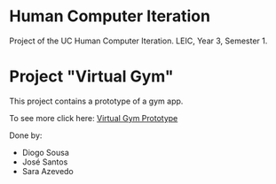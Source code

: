 # Human Computer Iteration
Project of the UC Human Computer Iteration. LEIC, Year 3, Semester 1.

# Project "Virtual Gym"
This project contains a prototype of a gym app. 

To see more click here: [Virtual Gym Prototype](https://www.figma.com/file/UBPGuju7OrMVJ569rutIP4/VirtualGym?type=design&node-id=0%3A1&mode=design&t=9LQCyIFHWHCzPkB4-1)

Done by:
- Diogo Sousa
- José Santos
- Sara Azevedo
